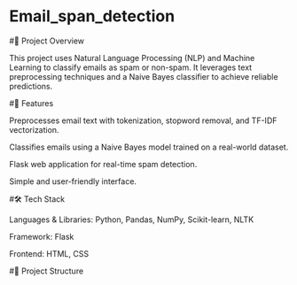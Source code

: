 # Email_span_detection

#📌 Project Overview

This project uses Natural Language Processing (NLP) and Machine Learning to classify emails as spam or non-spam. It leverages text preprocessing techniques and a Naive Bayes classifier to achieve reliable predictions.

#🚀 Features

Preprocesses email text with tokenization, stopword removal, and TF-IDF vectorization.

Classifies emails using a Naive Bayes model trained on a real-world dataset.

Flask web application for real-time spam detection.

Simple and user-friendly interface.

#🛠️ Tech Stack

Languages & Libraries: Python, Pandas, NumPy, Scikit-learn, NLTK

Framework: Flask

Frontend: HTML, CSS

#📂 Project Structure
